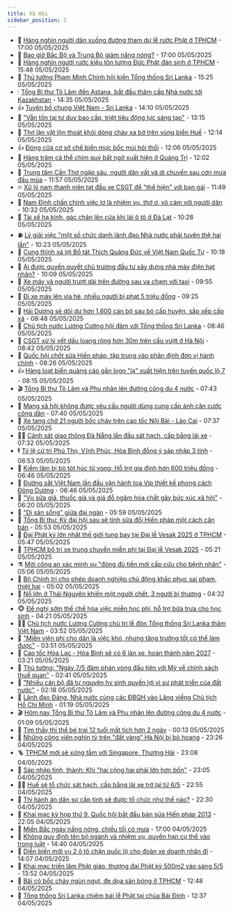 ```yaml
---
title: Xã Hội
sidebar_position: 1
---
```


<!-- dantri-xa-hoi:START -->
- 🫣 [Hàng nghìn người dân xuống đường tham dự lễ rước Phật ở TPHCM](https://dantri.com.vn/xa-hoi/hang-nghin-nguoi-dan-xuong-duong-tham-du-le-ruoc-phat-o-tphcm-20250505220036323.htm) - 17:00 05/05/2025
- 💼 [Bao giờ Bắc Bộ và Trung Bộ giảm nắng nóng?](https://dantri.com.vn/xa-hoi/bao-gio-bac-bo-va-trung-bo-giam-nang-nong-20250505172855351.htm) - 17:00 05/05/2025
- 🎊 [Hàng nghìn người rước kiệu tôn tượng Đức Phật đản sinh ở TPHCM](https://dantri.com.vn/xa-hoi/hang-nghin-nguoi-ruoc-kieu-ton-tuong-duc-phat-dan-sinh-o-tphcm-20250505222518256.htm) - 15:48 05/05/2025
- 🙉 [Thủ tướng Phạm Minh Chính hội kiến Tổng thống Sri Lanka](https://dantri.com.vn/xa-hoi/thu-tuong-pham-minh-chinh-hoi-kien-tong-thong-sri-lanka-20250505200755721.htm) - 15:25 05/05/2025
- 🕯 [Tổng Bí thư Tô Lâm đến Astana, bắt đầu thăm cấp Nhà nước tới Kazakhstan](https://dantri.com.vn/xa-hoi/tong-bi-thu-to-lam-den-astana-bat-dau-tham-cap-nha-nuoc-toi-kazakhstan-20250505213449171.htm) - 14:35 05/05/2025
- 👍 [Tuyên bố chung Việt Nam - Sri Lanka](https://dantri.com.vn/xa-hoi/tuyen-bo-chung-viet-nam-sri-lanka-20250505203317800.htm) - 14:10 05/05/2025
- 🤖 [&quot;Vẫn tồn tại tư duy bao cấp, triệt tiêu động lực sáng tạo&quot;](https://dantri.com.vn/xa-hoi/van-ton-tai-tu-duy-bao-cap-triet-tieu-dong-luc-sang-tao-20250505192207789.htm) - 13:15 05/05/2025
- 🙉 [Thợ lặn vật lộn thoát khỏi dòng chảy xa bờ trên vùng biển Huế](https://dantri.com.vn/xa-hoi/tho-lan-vat-lon-thoat-khoi-dong-chay-xa-bo-tren-vung-bien-hue-20250505183706940.htm) - 12:14 05/05/2025
- 👍 [Đóng cửa cơ sở chế biến mực bốc mùi hôi thối](https://dantri.com.vn/xa-hoi/dong-cua-co-so-che-bien-muc-boc-mui-hoi-thoi-20250505174034942.htm) - 12:06 05/05/2025
- 🗽 [Hàng trăm cá thể chim quý bất ngờ xuất hiện ở Quảng Trị](https://dantri.com.vn/xa-hoi/hang-tram-ca-the-chim-quy-bat-ngo-xuat-hien-o-quang-tri-20250505181738932.htm) - 12:02 05/05/2025
- 🗽 [Trung tâm Cần Thơ ngập sâu, người dân vất vả di chuyển sau cơn mưa đầu mùa](https://dantri.com.vn/xa-hoi/trung-tam-can-tho-ngap-sau-nguoi-dan-vat-va-di-chuyen-sau-con-mua-dau-mua-20250505165941226.htm) - 11:57 05/05/2025
- 🔥 [Xử lý nam thanh niên tạt đầu xe CSGT để &quot;thể hiện&quot; với bạn gái](https://dantri.com.vn/xa-hoi/xu-ly-nam-thanh-nien-tat-dau-xe-csgt-de-the-hien-voi-ban-gai-20250505182608786.htm) - 11:49 05/05/2025
- 🦒 [Nam Định chấn chỉnh việc lơ là nhiệm vụ, thờ ơ, vô cảm với người dân](https://dantri.com.vn/xa-hoi/nam-dinh-chan-chinh-viec-lo-la-nhiem-vu-tho-o-vo-cam-voi-nguoi-dan-20250505172739918.htm) - 10:32 05/05/2025
- 🧐 [Tài xế hạ kính, gác chân lên cửa khi lái ô tô ở Đà Lạt](https://dantri.com.vn/xa-hoi/tai-xe-ha-kinh-gac-chan-len-cua-khi-lai-o-to-o-da-lat-20250505165326610.htm) - 10:28 05/05/2025
- ⛽️ [Lý giải việc &quot;một số chức danh lãnh đạo Nhà nước phải tuyên thệ hai lần&quot;](https://dantri.com.vn/xa-hoi/ly-giai-viec-mot-so-chuc-danh-lanh-dao-nha-nuoc-phai-tuyen-the-hai-lan-20250505171845887.htm) - 10:23 05/05/2025
- 🚀 [Cung thỉnh xá lợi Bồ tát Thích Quảng Đức về Việt Nam Quốc Tự](https://dantri.com.vn/xa-hoi/cung-thinh-xa-loi-bo-tat-thich-quang-duc-ve-viet-nam-quoc-tu-20250505171344733.htm) - 10:18 05/05/2025
- 🦒 [Ai được quyền quyết chủ trương đầu tư xây dựng nhà máy điện hạt nhân?](https://dantri.com.vn/xa-hoi/ai-duoc-quyen-quyet-chu-truong-dau-tu-xay-dung-nha-may-dien-hat-nhan-20250505165154518.htm) - 10:09 05/05/2025
- 🦅 [Xe máy và người trượt dài trên đường sau va chạm với taxi](https://dantri.com.vn/xa-hoi/xe-may-va-nguoi-truot-dai-tren-duong-sau-va-cham-voi-taxi-20250505155529905.htm) - 09:55 05/05/2025
- 🚀 [Đi xe máy lên vỉa hè, nhiều người bị phạt 5 triệu đồng](https://dantri.com.vn/xa-hoi/di-xe-may-len-via-he-nhieu-nguoi-bi-phat-5-trieu-dong-20250505160917337.htm) - 09:25 05/05/2025
- 🦅 [Hải Dương sẽ dôi dư hơn 1.600 cán bộ sau bỏ cấp huyện, sắp xếp cấp xã](https://dantri.com.vn/xa-hoi/hai-duong-se-doi-du-hon-1600-can-bo-sau-bo-cap-huyen-sap-xep-cap-xa-20250505151522505.htm) - 08:48 05/05/2025
- 🤠 [Chủ tịch nước Lương Cường hội đàm với Tổng thống Sri Lanka](https://dantri.com.vn/xa-hoi/chu-tich-nuoc-luong-cuong-hoi-dam-voi-tong-thong-sri-lanka-20250505153059452.htm) - 08:46 05/05/2025
- 💄 [CSGT xử lý vết dầu loang rộng hơn 30m trên cầu vượt ở Hà Nội](https://dantri.com.vn/xa-hoi/csgt-xu-ly-vet-dau-loang-rong-hon-30m-tren-cau-vuot-o-ha-noi-20250505152617483.htm) - 08:42 05/05/2025
- 🥷 [Quốc hội chốt sửa Hiến pháp, tập trung vào phân định đơn vị hành chính](https://dantri.com.vn/xa-hoi/quoc-hoi-chot-sua-hien-phap-tap-trung-vao-phan-dinh-don-vi-hanh-chinh-20250505151835205.htm) - 08:26 05/05/2025
- 👍 [Hàng loạt biển quảng cáo gắn logo &quot;lạ&quot; xuất hiện trên tuyến quốc lộ 7](https://dantri.com.vn/xa-hoi/hang-loat-bien-quang-cao-gan-logo-la-xuat-hien-tren-tuyen-quoc-lo-7-20250505150632688.htm) - 08:15 05/05/2025
- 🎬 [Tổng Bí thư Tô Lâm và Phu nhân lên đường công du 4 nước](https://dantri.com.vn/xa-hoi/tong-bi-thu-to-lam-va-phu-nhan-len-duong-cong-du-4-nuoc-20250505144320646.htm) - 07:43 05/05/2025
- 🦒 [Mạng xã hội không được yêu cầu người dùng cung cấp ảnh căn cước công dân](https://dantri.com.vn/xa-hoi/mang-xa-hoi-khong-duoc-yeu-cau-nguoi-dung-cung-cap-anh-can-cuoc-cong-dan-20250505143623399.htm) - 07:40 05/05/2025
- 🌊 [Xe tang chở 21 người bốc cháy trên cao tốc Nội Bài - Lào Cai](https://dantri.com.vn/xa-hoi/xe-tang-cho-21-nguoi-boc-chay-tren-cao-toc-noi-bai-lao-cai-20250505142806942.htm) - 07:37 05/05/2025
- 🧑‍💻 [Cảnh sát giao thông Đà Nẵng lần đầu sát hạch, cấp bằng lái xe](https://dantri.com.vn/xa-hoi/canh-sat-giao-thong-da-nang-lan-dau-sat-hach-cap-bang-lai-xe-20250505140749269.htm) - 07:32 05/05/2025
- 🕴 [Tỷ lệ cử tri Phú Thọ, Vĩnh Phúc, Hòa Bình đồng ý sáp nhập 3 tỉnh](https://dantri.com.vn/xa-hoi/ty-le-cu-tri-phu-tho-vinh-phuc-hoa-binh-dong-y-sap-nhap-3-tinh-20250505133950128.htm) - 06:53 05/05/2025
- 🤔 [Kiểm lâm bị bò tót húc tử vong: Hỗ trợ gia đình hơn 600 triệu đồng](https://dantri.com.vn/xa-hoi/kiem-lam-bi-bo-tot-huc-tu-vong-ho-tro-gia-dinh-hon-600-trieu-dong-20250505133125436.htm) - 06:46 05/05/2025
- 💄 [Đường sắt Việt Nam lần đầu vận hành toa Vip thiết kế phong cách Đông Dương](https://dantri.com.vn/xa-hoi/duong-sat-viet-nam-lan-dau-van-hanh-toa-vip-thiet-ke-phong-cach-dong-duong-20250505133942482.htm) - 06:46 05/05/2025
- 🧠 [&quot;Vụ sữa giả, thuốc giả và giá đỗ ngâm hóa chất gây bức xúc xã hội&quot;](https://dantri.com.vn/xa-hoi/vu-sua-gia-thuoc-gia-va-gia-do-ngam-hoa-chat-gay-buc-xuc-xa-hoi-20250505103043167.htm) - 06:20 05/05/2025
- 🦣 [&quot;Di sản sống&quot; giữa đại ngàn](https://dantri.com.vn/xa-hoi/di-san-song-giua-dai-ngan-20250502160517107.htm) - 05:59 05/05/2025
- 💫 [Tổng Bí thư: Kỳ đại hội sau sẽ tính sửa đổi Hiến pháp một cách căn bản](https://dantri.com.vn/xa-hoi/tong-bi-thu-ky-dai-hoi-sau-se-tinh-sua-doi-hien-phap-mot-cach-can-ban-20250505124337980.htm) - 05:53 05/05/2025
- 🚀 [Đại Phật kỳ lớn nhất thế giới tung bay tại Đại lễ Vesak 2025 ở TPHCM](https://dantri.com.vn/xa-hoi/dai-phat-ky-lon-nhat-the-gioi-tung-bay-tai-dai-le-vesak-2025-o-tphcm-20250505124004657.htm) - 05:47 05/05/2025
- 🤔 [TPHCM bố trí xe trung chuyển miễn phí tại Đại lễ Vesak 2025](https://dantri.com.vn/xa-hoi/tphcm-bo-tri-xe-trung-chuyen-mien-phi-tai-dai-le-vesak-2025-20250505121018792.htm) - 05:21 05/05/2025
- ⚗️ [Mời công an xác minh vụ &quot;đóng đủ tiền mới cấp cứu cho bệnh nhân&quot;](https://dantri.com.vn/xa-hoi/moi-cong-an-xac-minh-vu-dong-du-tien-moi-cap-cuu-cho-benh-nhan-20250505102432014.htm) - 05:06 05/05/2025
- 🫶 [Bộ Chính trị cho phép doanh nghiệp chủ động khắc phục sai phạm, thiệt hại](https://dantri.com.vn/xa-hoi/bo-chinh-tri-cho-phep-doanh-nghiep-chu-dong-khac-phuc-sai-pham-thiet-hai-20250505115439279.htm) - 05:02 05/05/2025
- 🌮 [Nổ lớn ở Thái Nguyên khiến một người chết, 3 người bị thương](https://dantri.com.vn/xa-hoi/no-lon-o-thai-nguyen-khien-mot-nguoi-chet-3-nguoi-bi-thuong-20250505112739093.htm) - 04:32 05/05/2025
- 🐵 [Đề nghị sớm thể chế hóa việc miễn học phí, hỗ trợ bữa trưa cho học sinh](https://dantri.com.vn/xa-hoi/de-nghi-som-the-che-hoa-viec-mien-hoc-phi-ho-tro-bua-trua-cho-hoc-sinh-20250504231345950.htm) - 04:21 05/05/2025
- 🧑‍🏫 [Chủ tịch nước Lương Cường chủ trì lễ đón Tổng thống Sri Lanka thăm Việt Nam](https://dantri.com.vn/xa-hoi/chu-tich-nuoc-luong-cuong-chu-tri-le-don-tong-thong-sri-lanka-tham-viet-nam-20250504203906513.htm) - 03:52 05/05/2025
- 💫 [&quot;Miễn viện phí cho dân là việc khó, nhưng tăng trưởng tốt có thể làm được&quot;](https://dantri.com.vn/xa-hoi/mien-vien-phi-cho-dan-la-viec-kho-nhung-tang-truong-tot-co-the-lam-duoc-20250505104819980.htm) - 03:51 05/05/2025
- 🦩 [Cao tốc Hòa Lạc - Hòa Bình sẽ có 6 làn xe, hoàn thành năm 2027](https://dantri.com.vn/xa-hoi/cao-toc-hoa-lac-hoa-binh-se-co-6-lan-xe-hoan-thanh-nam-2027-20250505094334533.htm) - 03:21 05/05/2025
- 🦄 [Thủ tướng: &quot;Ngày 7/5 đàm phán vòng đầu tiên với Mỹ về chính sách thuế quan&quot;](https://dantri.com.vn/xa-hoi/thu-tuong-ngay-75-dam-phan-vong-dau-tien-voi-my-ve-chinh-sach-thue-quan-20250505093821200.htm) - 02:41 05/05/2025
- 💂 [&quot;Nhiều cán bộ đã tự nguyện hy sinh quyền lợi vì sự phát triển của đất nước&quot;](https://dantri.com.vn/xa-hoi/nhieu-can-bo-da-tu-nguyen-hy-sinh-quyen-loi-vi-su-phat-trien-cua-dat-nuoc-20250505090324935.htm) - 02:18 05/05/2025
- 💄 [Lãnh đạo Đảng, Nhà nước cùng các ĐBQH vào Lăng viếng Chủ tịch Hồ Chí Minh](https://dantri.com.vn/xa-hoi/lanh-dao-dang-nha-nuoc-cung-cac-dbqh-vao-lang-vieng-chu-tich-ho-chi-minh-20250505081023616.htm) - 01:19 05/05/2025
- 🎬 [Hôm nay Tổng Bí thư Tô Lâm và Phu nhân lên đường công du 4 nước](https://dantri.com.vn/xa-hoi/hom-nay-tong-bi-thu-to-lam-va-phu-nhan-len-duong-cong-du-4-nuoc-20250505075812455.htm) - 01:09 05/05/2025
- 👀 [Tìm thấy thi thể bé trai 12 tuổi mất tích hơn 2 ngày](https://dantri.com.vn/xa-hoi/tim-thay-thi-the-be-trai-12-tuoi-mat-tich-hon-2-ngay-20250505070438686.htm) - 00:13 05/05/2025
- 💃 [Những công viên nghìn tỷ trên &quot;đất vàng&quot; Hà Nội bị bỏ hoang](https://dantri.com.vn/xa-hoi/nhung-cong-vien-nghin-ty-tren-dat-vang-ha-noi-bi-bo-hoang-20250505061140269.htm) - 23:26 04/05/2025
- 🪜 [TPHCM mới sẽ xứng tầm với Singapore, Thượng Hải](https://dantri.com.vn/xa-hoi/tphcm-moi-se-xung-tam-voi-singapore-thuong-hai-20250501120044409.htm) - 23:08 04/05/2025
- 📝 [Sáp nhập tỉnh, thành: Khi &quot;hai cộng hai phải lớn hơn bốn&quot;](https://dantri.com.vn/xa-hoi/sap-nhap-tinh-thanh-khi-hai-cong-hai-phai-lon-hon-bon-20250504221326898.htm) - 23:05 04/05/2025
- 🧑‍💻 [Huế sẽ tổ chức sát hạch, cấp bằng lái xe trở lại từ 6/5](https://dantri.com.vn/xa-hoi/hue-se-to-chuc-sat-hach-cap-bang-lai-xe-tro-lai-tu-65-20250504223816713.htm) - 22:55 04/05/2025
- 👺 [Thi hành án dân sự cấp tỉnh sẽ được tổ chức như thế nào?](https://dantri.com.vn/xa-hoi/thi-hanh-an-dan-su-cap-tinh-se-duoc-to-chuc-nhu-the-nao-20250504214700264.htm) - 22:30 04/05/2025
- 🌮 [Khai mạc kỳ họp thứ 9, Quốc hội bắt đầu bàn sửa Hiến pháp 2013](https://dantri.com.vn/xa-hoi/khai-mac-ky-hop-thu-9-quoc-hoi-bat-dau-ban-sua-hien-phap-2013-20250504085711483.htm) - 22:05 04/05/2025
- 🤭 [Miền Bắc ngày nắng nóng, chiều tối có mưa](https://dantri.com.vn/xa-hoi/mien-bac-ngay-nang-nong-chieu-toi-co-mua-20250504195206114.htm) - 17:00 04/05/2025
- 💪 [Không quy định tên bộ ngành và nhiệm vụ, quyền hạn cụ thể vào trong luật](https://dantri.com.vn/xa-hoi/khong-quy-dinh-ten-bo-nganh-va-nhiem-vu-quyen-han-cu-the-vao-trong-luat-20250504212002091.htm) - 14:40 04/05/2025
- 🧰 [Diễn biến mới vụ 2 ô tô chặn quốc lộ cho đoàn xe doanh nhân đi](https://dantri.com.vn/xa-hoi/dien-bien-moi-vu-2-o-to-chan-quoc-lo-cho-doan-xe-doanh-nhan-di-20250504194929550.htm) - 14:07 04/05/2025
- 🤡 [Khai mạc triển lãm Phật giáo, thượng đại Phật kỳ 500m2 vào sáng 5/5](https://dantri.com.vn/xa-hoi/khai-mac-trien-lam-phat-giao-thuong-dai-phat-ky-500m2-vao-sang-55-20250504201350700.htm) - 13:52 04/05/2025
- 🦆 [Bãi cỏ bốc cháy ngùn ngụt, đe dọa sân bóng ở TPHCM](https://dantri.com.vn/xa-hoi/bai-co-boc-chay-ngun-ngut-de-doa-san-bong-o-tphcm-20250504193848898.htm) - 12:48 04/05/2025
- 🦍 [Tổng thống Sri Lanka chiêm bái lễ Phật tại chùa Bái Đính](https://dantri.com.vn/xa-hoi/tong-thong-sri-lanka-chiem-bai-le-phat-tai-chua-bai-dinh-20250504192412767.htm) - 12:37 04/05/2025<!-- dantri-xa-hoi:END -->
